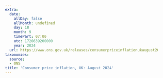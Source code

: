 ```yaml
---
extra:
  date:
    allDay: false
    allMonth: undefined
    day: 18
    month: 9
    timePart: 07:00
    utc: 1726639200000
    year: 2024
  url: https://www.ons.gov.uk/releases/consumerpriceinflationukaugust2024
taxonomies:
  source:
  - ONS
title: 'Consumer price inflation, UK: August 2024'
---
```

